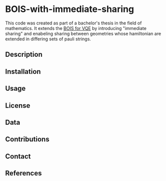 # BOIS-with-immediate-sharing
This code was created as part of a bachelor's thesis in the field of mathematics. It extends the [BOIS for VQE](https://doi.org/10.1038/s41534-021-00452-9) by introducing "immediate sharing" and enabeling sharing between geometries whose hamiltonian are extended in differing sets of pauli strings.

## Description

## Installation

## Usage

## License

## Data

## Contributions

## Contact

## References